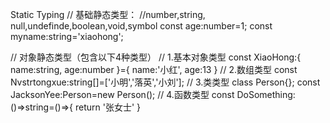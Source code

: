Static Typing
// 基础静态类型：
//number,string, null,undefinde,boolean,void,symbol
const age:number=1;
const myname:string='xiaohong';

// 对象静态类型（包含以下4种类型）
// 1.基本对象类型
const XiaoHong:{
  name:string,
  age:number
}={
  name:'小红',
  age:13
}
// 2.数组类型
const Nvstrtongxue:string[]=['小明','落英','小刘'];
// 3.类类型
class Person{};
const JacksonYee:Person=new Person();
// 4.函数类型
const DoSomething:()=>string=()=>{
  return '张女士'
}
